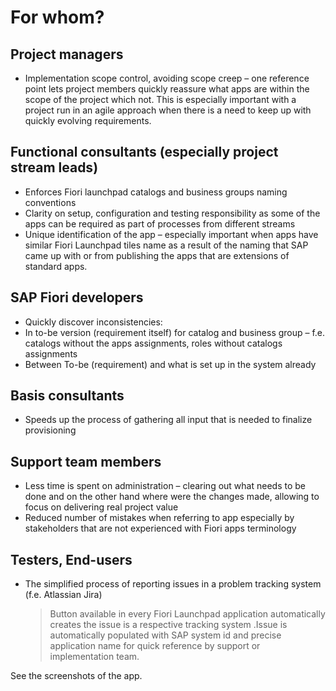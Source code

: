 # For whom?

## Project managers

- Implementation scope control, avoiding scope creep – one reference point lets project members quickly reassure what apps are within the scope of the project which not. This is especially important with a project run in an agile approach when there is a need to keep up with quickly evolving requirements.

## Functional consultants (especially project stream leads)

- Enforces Fiori launchpad catalogs and business groups naming conventions
- Clarity on setup, configuration and testing responsibility as some of the apps can be required as part of processes from different streams
- Unique identification of the app – especially important when apps have similar Fiori Launchpad tiles name as a result of the naming that SAP came up with or from publishing the apps that are extensions of standard apps.

## SAP Fiori developers

- Quickly discover inconsistencies:
- In to-be version (requirement itself) for catalog and business group – f.e. catalogs without the apps assignments, roles without catalogs assignments
- Between To-be (requirement) and what is set up in the system already

## Basis consultants

- Speeds up the process of gathering all input that is needed to finalize provisioning

## Support team members

- Less time is spent on administration – clearing out what needs to be done and on the other hand where were the changes made, allowing to focus on delivering real project value
- Reduced number of mistakes when referring to app especially by stakeholders that are not experienced with Fiori apps terminology

## Testers, End-users

- The simplified process of reporting issues in a problem tracking system (f.e. Atlassian Jira)
  >Button available in every Fiori Launchpad application automatically creates the issue is a respective tracking system .Issue is automatically populated with SAP system id and precise application name for quick reference by support or implementation team.

See the screenshots of the app.